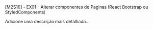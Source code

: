 [M2S10] - EX01 - Alterar componentes de Paginas (React Bootstrap ou StyledComponents)

Adicione uma descrição mais detalhada...